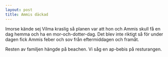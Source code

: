 ```yaml
---
layout: post
title: Ammis däckad
---
```


Imorse kände sej Vilma kraslig så planen var att hon och Ammis skull
få en dag hemma och ha en mor-och-dotter-dag. Det blev inte riktigt så
för under dagen fick Ammis feber och sov från eftermiddagen och
framåt.

Resten av familjen hängde på beachen. Vi såg en ap-bebis på
resturangen.


